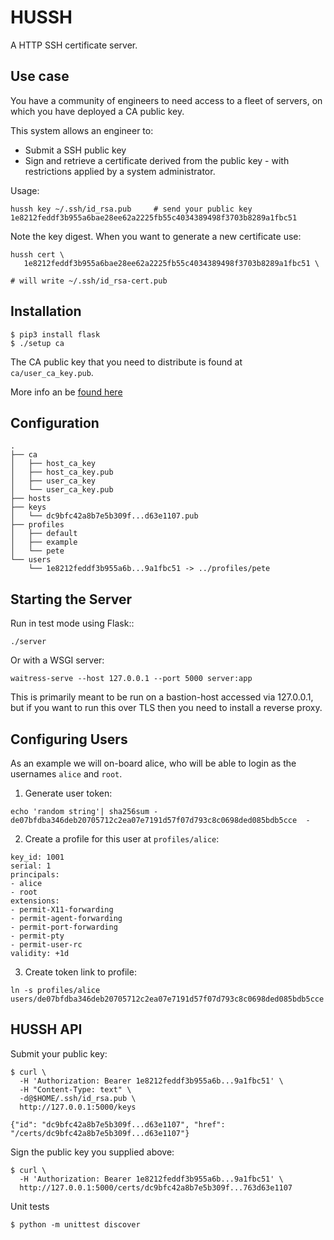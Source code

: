 # HUSSH

A HTTP SSH certificate server.

## Use case

You have a community of engineers to need access to a fleet of servers, on 
which you have deployed a CA public key.

This system allows an engineer to:

* Submit a SSH public key
* Sign and retrieve a certificate derived from the public key - with 
  restrictions applied by a system administrator.

Usage:
```
hussh key ~/.ssh/id_rsa.pub     # send your public key
1e8212feddf3b955a6bae28ee62a2225fb55c4034389498f3703b8289a1fbc51
```
Note the key digest. When you want to generate a new certificate use:
```
hussh cert \
   1e8212feddf3b955a6bae28ee62a2225fb55c4034389498f3703b8289a1fbc51 \

# will write ~/.ssh/id_rsa-cert.pub
```

## Installation

```
$ pip3 install flask
$ ./setup ca
```
The CA public key that you need to distribute is found at ``ca/user_ca_key.pub``.

More info an be [found here]( https://smallstep.com/blog/use-ssh-certificates/)

## Configuration

```
.
├── ca
│   ├── host_ca_key
│   ├── host_ca_key.pub
│   ├── user_ca_key
│   └── user_ca_key.pub
├── hosts
├── keys
│   └── dc9bfc42a8b7e5b309f...d63e1107.pub
├── profiles
│   ├── default
│   ├── example
│   └── pete
└── users
    └── 1e8212feddf3b955a6b...9a1fbc51 -> ../profiles/pete
```

## Starting the Server

Run in test mode using Flask::
```
./server
```
Or with a WSGI server:
```
waitress-serve --host 127.0.0.1 --port 5000 server:app
```
This is primarily meant to be run on a bastion-host accessed via 127.0.0.1, but
if you want to run this over TLS then you need to install a reverse proxy.

## Configuring Users

As an example we will on-board alice, who will be able to login as the 
usernames ``alice`` and ``root``.

1. Generate user token:
```
echo 'random string'| sha256sum -
de07bfdba346deb20705712c2ea07e7191d57f07d793c8c0698ded085bdb5cce  -
```
2. Create a profile for this user at ``profiles/alice``:
```
key_id: 1001
serial: 1
principals:
- alice
- root
extensions:
- permit-X11-forwarding
- permit-agent-forwarding
- permit-port-forwarding
- permit-pty
- permit-user-rc
validity: +1d
```
3. Create token link to profile:
```
ln -s profiles/alice users/de07bfdba346deb20705712c2ea07e7191d57f07d793c8c0698ded085bdb5cce
```
## HUSSH API

Submit your public key:
```
$ curl \
  -H 'Authorization: Bearer 1e8212feddf3b955a6b...9a1fbc51' \
  -H "Content-Type: text" \
  -d@$HOME/.ssh/id_rsa.pub \
  http://127.0.0.1:5000/keys

{"id": "dc9bfc42a8b7e5b309f...d63e1107", "href": "/certs/dc9bfc42a8b7e5b309f...d63e1107"}
```
Sign the public key you supplied above:
```
$ curl \
  -H 'Authorization: Bearer 1e8212feddf3b955a6b...9a1fbc51' \
  http://127.0.0.1:5000/certs/dc9bfc42a8b7e5b309f...763d63e1107
```

Unit tests
```
$ python -m unittest discover
```
